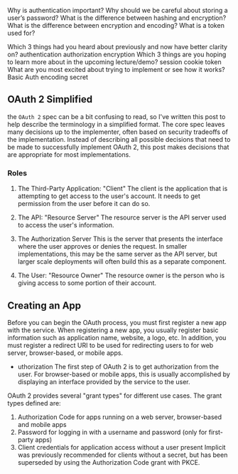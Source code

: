 Why is authentication important?
Why should we be careful about storing a user’s password?
What is the difference between hashing and encryption?
What is the difference between encryption and encoding?
What is a token used for?

Which 3 things had you heard about previously and now have better clarity on?
authentication
authorization
encryption
Which 3 things are you hoping to learn more about in the upcoming lecture/demo?
session
cookie
token
What are you most excited about trying to implement or see how it works?
Basic Auth
encoding
secret

## OAuth 2 Simplified

the `OAuth 2` spec can be a bit confusing to read, so I've written this post to help describe the terminology in a simplified format. The core spec leaves many decisions up to the implementer, often based on security tradeoffs of the implementation. Instead of describing all possible decisions that need to be made to successfully implement OAuth 2, this post makes decisions that are appropriate for most implementations.


### Roles

1. The Third-Party Application: "Client"
The client is the application that is attempting to get access to the user's account. It needs to get permission from the user before it can do so.

2. The API: "Resource Server"
The resource server is the API server used to access the user's information.

3. The Authorization Server
This is the server that presents the interface where the user approves or denies the request. In smaller implementations, this may be the same server as the API server, but larger scale deployments will often build this as a separate component.

4. The User: "Resource Owner"
The resource owner is the person who is giving access to some portion of their account.

## Creating an App
Before you can begin the OAuth process, you must first register a new app with the service. When registering a new app, you usually register basic information such as application name, website, a logo, etc. In addition, you must register a redirect URI to be used for redirecting users to for web server, browser-based, or mobile apps.


- uthorization
The first step of OAuth 2 is to get authorization from the user. For browser-based or mobile apps, this is usually accomplished by displaying an interface provided by the service to the user.

OAuth 2 provides several "grant types" for different use cases. The grant types defined are:

1. Authorization Code for apps running on a web server, browser-based and mobile apps
2. Password for logging in with a username and password (only for first-party apps)
3. Client credentials for application access without a user present
Implicit was previously recommended for clients without a secret, but has been superseded by using the Authorization Code grant with PKCE.


